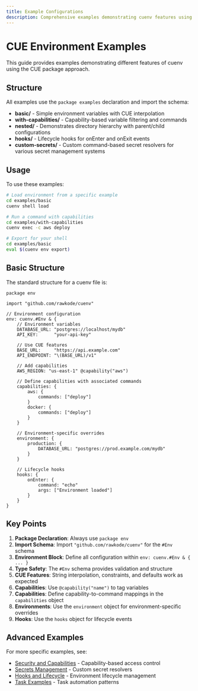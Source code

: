 ```yaml
---
title: Example Configurations
description: Comprehensive examples demonstrating cuenv features using CUE configurations
---
```


# CUE Environment Examples

This guide provides examples demonstrating different features of cuenv using the CUE package approach.

## Structure

All examples use the `package examples` declaration and import the schema:

- **basic/** - Simple environment variables with CUE interpolation
- **with-capabilities/** - Capability-based variable filtering and commands
- **nested/** - Demonstrates directory hierarchy with parent/child configurations
- **hooks/** - Lifecycle hooks for onEnter and onExit events
- **custom-secrets/** - Custom command-based secret resolvers for various secret management systems

## Usage

To use these examples:

```bash
# Load environment from a specific example
cd examples/basic
cuenv shell load

# Run a command with capabilities
cd examples/with-capabilities
cuenv exec -c aws deploy

# Export for your shell
cd examples/basic
eval $(cuenv env export)
```

## Basic Structure

The standard structure for a cuenv file is:

```cue
package env

import "github.com/rawkode/cuenv"

// Environment configuration
env: cuenv.#Env & {
    // Environment variables
    DATABASE_URL: "postgres://localhost/mydb"
    API_KEY:      "your-api-key"

    // Use CUE features
    BASE_URL:     "https://api.example.com"
    API_ENDPOINT: "\(BASE_URL)/v1"

    // Add capabilities
    AWS_REGION: "us-east-1" @capability("aws")

    // Define capabilities with associated commands
    capabilities: {
        aws: {
            commands: ["deploy"]
        }
        docker: {
            commands: ["deploy"]
        }
    }

    // Environment-specific overrides
    environment: {
        production: {
            DATABASE_URL: "postgres://prod.example.com/mydb"
        }
    }

    // Lifecycle hooks
    hooks: {
        onEnter: {
            command: "echo"
            args: ["Environment loaded"]
        }
    }
}
```

## Key Points

1. **Package Declaration**: Always use `package env`
2. **Import Schema**: Import `"github.com/rawkode/cuenv"` for the `#Env` schema
3. **Environment Block**: Define all configuration within `env: cuenv.#Env & { ... }`
4. **Type Safety**: The `#Env` schema provides validation and structure
5. **CUE Features**: String interpolation, constraints, and defaults work as expected
6. **Capabilities**: Use `@capability("name")` to tag variables
7. **Capabilities**: Define capability-to-command mappings in the `capabilities` object
8. **Environments**: Use the `environment` object for environment-specific overrides
9. **Hooks**: Use the `hooks` object for lifecycle events

## Advanced Examples

For more specific examples, see:

- [Security and Capabilities](/guides/capabilities/) - Capability-based access control
- [Secrets Management](/guides/secrets/) - Custom secret resolvers
- [Hooks and Lifecycle](/reference/hooks/) - Environment lifecycle management
- [Task Examples](/guides/task-examples/) - Task automation patterns

